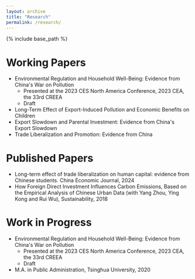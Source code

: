 ```yaml
---
layout: archive
title: "Research"
permalink: /research/
---
```


{% include base_path %}

Working Papers
======
* Environmental Regulation and Household Well-Being: Evidence from China's War on Pollution
  * Presented at the 2023 CES North America Conference, 2023 CEA, the 33rd CREEA
  * Draft
* Long-Term Effect of Export-Induced Pollution and Economic Benefits on Children
* Export Slowdown and Parental Investment: Evidence from China's Export Slowdown
* Trade Liberalization and Promotion: Evidence from China



Published Papers
======
* Long-term effect of trade liberalization on human capital: evidence from Chinese students. China Economic Journal, 2024
* How Foreign Direct Investment Influences Carbon Emissions, Based on the Empirical Analysis of Chinese Urban Data (with Yang Zhou, Ying Kong and Rui Wu),
Sustainability, 2018
 
    
Work in Progress
======
* Environmental Regulation and Household Well-Being: Evidence from China's War on Pollution
  * Presented at the 2023 CES North America Conference, 2023 CEA, the 33rd CREEA
  * Draft
* M.A. in Public Administration, Tsinghua University, 2020
